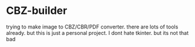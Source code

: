 # CBZ-builder

trying to make image to CBZ/CBR/PDF converter. there are lots of tools already. but this is just a personal project. I dont hate tkinter. but its not that bad
